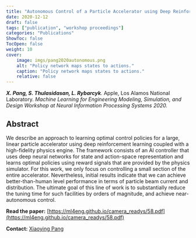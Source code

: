 ```yaml
---
title: "Autonomous Control of a Particle Accelerator using Deep Reinforcement Learning"
date: 2020-12-12
draft: false
tags: ["publication", "workshop proceedings"]
categories: "Publications"
ShowToc: false
TocOpen: false
weight: 10
cover:
    image: imgs/pang2020autonomous.png
    alt: "Policy network maps states to actions."
    caption: "Policy network maps states to actions."
    relative: false
---
```


_**X. Pang, S. Thulasidasan, L. Rybarcyk**._ Apple, Los Alamos National Laboratory. _Machine Learning for Engineering Modeling, Simulation, and Design Workshop at Neural Information Processing Systems 2020._

## Abstract

We describe an approach to learning optimal control policies for a large, linear particle accelerator using deep reinforcement learning coupled with a high-fidelity physics engine. The framework consists of an AI controller that uses deep neural networks for state and action-space representation and learns optimal policies using reward signals that are provided by the physics simulator. For this work, we only focus on controlling a small section of the entire accelerator. Nevertheless, initial results indicate that we can achieve better-than-human level performance in terms of particle beam current and distribution. The ultimate goal of this line of work is to substantially reduce the tuning time for such facilities by orders of magnitude, and achieve near-autonomous control.

**Read the paper:** [https://ml4eng.github.io/camera_readys/58.pdf](https://ml4eng.github.io/camera_readys/58.pdf)

**Contact:** [Xiaoying Pang](mailto:pangxy@gmail.com)
